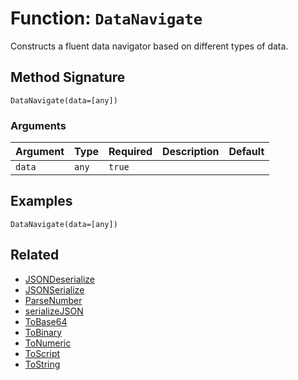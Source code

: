 [comment]: # (Note: This documentation is generated dynamically in the build process.  To modify the contents, change the javadoc on the _invoke method of the BIF class)

# Function: `DataNavigate`

Constructs a fluent data navigator based on different types of data.

## Method Signature
```
DataNavigate(data=[any])
```
### Arguments

| Argument | Type | Required | Description | Default |
|----------|------|----------|-------------|---------|
| `data` | `any` | `true` |  |  |

## Examples

```
DataNavigate(data=[any])
```

## Related
  * [JSONDeserialize](JSONDeserialize.md)
  * [JSONSerialize](JSONSerialize.md)
  * [ParseNumber](ParseNumber.md)
  * [serializeJSON](serializeJSON.md)
  * [ToBase64](ToBase64.md)
  * [ToBinary](ToBinary.md)
  * [ToNumeric](ToNumeric.md)
  * [ToScript](ToScript.md)
  * [ToString](ToString.md)
